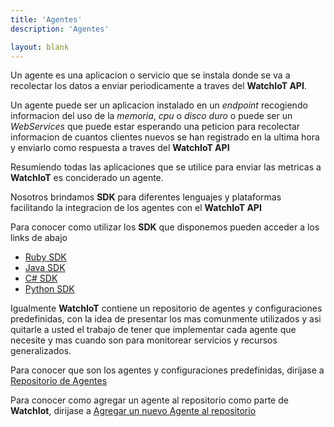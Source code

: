 ```yaml
---
title: 'Agentes'
description: 'Agentes'

layout: blank
---
```


Un agente es una aplicacion o servicio que se instala donde se va a recolectar los datos a enviar
periodicamente a traves del **WatchIoT API**.

Un agente puede ser un aplicacion instalado en un *endpoint* recogiendo informacion del uso de la *memoria*, *cpu* o *disco duro*
o puede ser un *WebServices* que puede estar esperando una peticion para recolectar informacion de cuantos clientes nuevos 
se han registrado en la ultima hora y enviarlo como respuesta a traves del **WatchIoT API**

Resumiendo todas las aplicaciones que se utilice para enviar las metricas a **WatchIoT** es conciderado un agente.

Nosotros brindamos **SDK** para diferentes lenguajes y plataformas facilitando la integracion de los agentes
con el **WatchIoT API**

Para conocer como utilizar los **SDK** que disponemos pueden acceder a los links de abajo

* [Ruby SDK](#/sdk-ruby/) 
* [Java SDK](#/sdk-java/) 
* [C# SDK](#/sdk-c-sharp/) 
* [Python SDK](#/sdk-python/)

Igualmente **WatchIoT** contiene un repositorio de agentes y configuraciones predefinidas, con la idea de presentar
los mas comunmente utilizados y asi quitarle a usted el trabajo de tener que implementar cada agente que necesite y
mas cuando son para monitorear servicios y recursos generalizados.

Para conocer que son los agentes y configuraciones predefinidas, dirijase
a [Repositorio de Agentes](#/config-repo/)

Para conocer como agregar un agente al repositorio como parte de **WatchIot**, dirijase
a [Agregar un nuevo Agente al repositorio](#/agent-repo/)